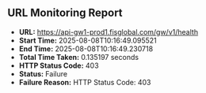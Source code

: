 ## URL Monitoring Report

- **URL:** https://api-gw1-prod1.fisglobal.com/gw/v1/health
- **Start Time:** 2025-08-08T10:16:49.095521
- **End Time:** 2025-08-08T10:16:49.230718
- **Total Time Taken:** 0.135197 seconds
- **HTTP Status Code:** 403
- **Status:** Failure
- **Failure Reason:** HTTP Status Code: 403
